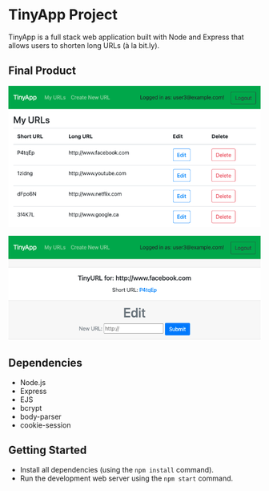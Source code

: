 # TinyApp Project

TinyApp is a full stack web application built with Node and Express that allows users to shorten long URLs (à la bit.ly).

## Final Product

!["Index table populated by shortened URLs"](https://github.com/gerard-c/tinyapp/blob/master/docs/urls-index.png?raw=true)

!["Page for a specific shortened URL"](https://github.com/gerard-c/tinyapp/blob/master/docs/urls-show.png?raw=true)

## Dependencies

- Node.js
- Express
- EJS
- bcrypt
- body-parser
- cookie-session

## Getting Started

- Install all dependencies (using the `npm install` command).
- Run the development web server using the `npm start` command.
